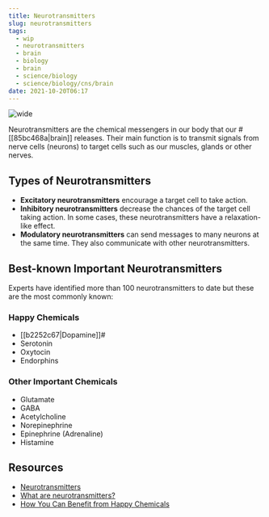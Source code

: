 ```yaml
---
title: Neurotransmitters
slug: neurotransmitters
tags:
  - wip
  - neurotransmitters
  - brain
  - biology
  - brain
  - science/biology
  - science/biology/cns/brain
date: 2021-10-20T06:17
---
```



![wide](https://upload.wikimedia.org/wikipedia/commons/0/01/Neurotransmitters.jpg "image from Wikimedia Commons (cc)")

Neurotransmitters are the chemical messengers in our body that our
#[[85bc468a|brain]] releases. Their main function is to transmit signals from
nerve cells (neurons) to target cells such as our muscles, glands or other
nerves.

## Types of Neurotransmitters

- **Excitatory neurotransmitters** encourage a target cell to take action.
- **Inhibitory neurotransmitters** decrease the chances of the target cell
  taking action. In some cases, these neurotransmitters have a relaxation-like
  effect.
- **Modulatory neurotransmitters** can send messages to many neurons at the same
  time. They also communicate with other neurotransmitters.

## Best-known Important Neurotransmitters

Experts have identified more than 100 neurotransmitters to date but these are
the most commonly known:

### Happy Chemicals

- [[b2252c67|Dopamine]]#
- Serotonin
- Oxytocin
- Endorphins

### Other Important Chemicals

- Glutamate
- GABA
- Acetylcholine
- Norepinephrine
- Epinephrine (Adrenaline)
- Histamine

## Resources

- [Neurotransmitters](https://en.wikipedia.org/wiki/Neurotransmitter)
- [What are neurotransmitters?](https://www.medicalnewstoday.com/articles/326649#key-types-of-neurotransmitters)
- [How You Can Benefit from Happy Chemicals](https://integrisok.com/resources/on-your-health/2021/may/happy-chemicals)

